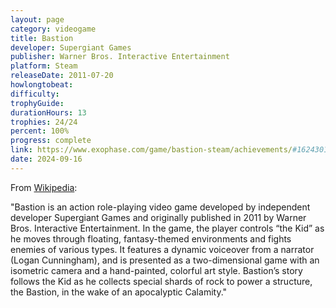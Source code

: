 ```yaml
---
layout: page
category: videogame
title: Bastion
developer: Supergiant Games
publisher: Warner Bros. Interactive Entertainment
platform: Steam
releaseDate: 2011-07-20
howlongtobeat:
difficulty:
trophyGuide:
durationHours: 13
trophies: 24/24
percent: 100%
progress: complete
link: https://www.exophase.com/game/bastion-steam/achievements/#1624301
date: 2024-09-16
---
```


From [Wikipedia](https://en.wikipedia.org/wiki/Bastion_(video_game)):

"Bastion is an action role-playing video game developed by independent developer Supergiant Games and originally published in 2011 by Warner Bros. Interactive Entertainment. In the game, the player controls “the Kid” as he moves through floating, fantasy-themed environments and fights enemies of various types. It features a dynamic voiceover from a narrator (Logan Cunningham), and is presented as a two-dimensional game with an isometric camera and a hand-painted, colorful art style. Bastion’s story follows the Kid as he collects special shards of rock to power a structure, the Bastion, in the wake of an apocalyptic Calamity."
